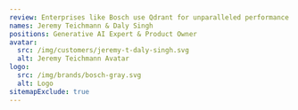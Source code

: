 ```yaml
---
review: Enterprises like Bosch use Qdrant for unparalleled performance and massive-scale vector search. “With Qdrant, we found the missing piece to develop our own provider independent multimodal generative AI platform at enterprise scale.”
names: Jeremy Teichmann & Daly Singh
positions: Generative AI Expert & Product Owner
avatar: 
  src: /img/customers/jeremy-t-daly-singh.svg
  alt: Jeremy Teichmann Avatar
logo: 
  src: /img/brands/bosch-gray.svg
  alt: Logo
sitemapExclude: true
---
```


